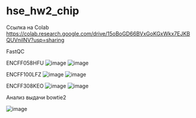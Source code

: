 # hse_hw2_chip

Ссылка на Colab
https://colab.research.google.com/drive/15oBoGD66BVxGoKGxWkx7EJKBQUVnilNV?usp=sharing

FastQC

ENCFF058HFU
![image](https://user-images.githubusercontent.com/71763293/222211089-a8afe95e-12cf-42ef-b600-9dc7194f9700.png)
![image](https://user-images.githubusercontent.com/71763293/222211153-b390344e-064e-42d7-b658-d37085e9353e.png)

ENCFF100LFZ
![image](https://user-images.githubusercontent.com/71763293/222211318-44b8a458-b299-464d-9a73-87ebf8b05636.png)
![image](https://user-images.githubusercontent.com/71763293/222211371-f8dfffbb-07f5-486c-92ad-10933b16ca5e.png)

ENCFF308KEO
![image](https://user-images.githubusercontent.com/71763293/222211446-e21ffefb-39ff-4104-b31e-999ce8f228fa.png)
![image](https://user-images.githubusercontent.com/71763293/222211466-496342e2-1d73-4390-92f1-0583cbcbfe5e.png)

Анализ выдачи bowtie2

![image](https://user-images.githubusercontent.com/71763293/222210836-6d708eca-06c4-44c6-a3e6-a8d5e1c03d54.png)
